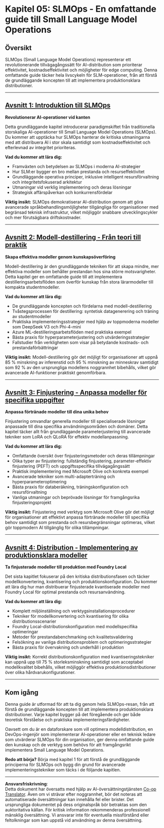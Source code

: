 <!--
CO_OP_TRANSLATOR_METADATA:
{
  "original_hash": "2db7a2f6e9873c3cd09fea6736bf360b",
  "translation_date": "2025-09-18T08:08:07+00:00",
  "source_file": "Module05/README.md",
  "language_code": "sv"
}
-->
# Kapitel 05: SLMOps - En omfattande guide till Small Language Model Operations

## Översikt

SLMOps (Small Language Model Operations) representerar ett revolutionerande tillvägagångssätt för AI-distribution som prioriterar effektivitet, kostnadseffektivitet och möjligheter för edge computing. Denna omfattande guide täcker hela livscykeln för SLM-operationer, från att förstå de grundläggande koncepten till att implementera produktionsklara distributioner.

---

## [Avsnitt 1: Introduktion till SLMOps](./01.IntroduceSLMOps.md)

**Revolutionerar AI-operationer vid kanten**

Detta grundläggande kapitel introducerar paradigmskiftet från traditionella storskaliga AI-operationer till Small Language Model Operations (SLMOps). Du kommer att upptäcka hur SLMOps hanterar de kritiska utmaningarna med att distribuera AI i stor skala samtidigt som kostnadseffektivitet och efterlevnad av integritet prioriteras.

**Vad du kommer att lära dig:**
- Framväxten och betydelsen av SLMOps i moderna AI-strategier
- Hur SLM:er bygger en bro mellan prestanda och resurseffektivitet
- Grundläggande operativa principer, inklusive intelligent resursförvaltning och integritetsfokuserad arkitektur
- Utmaningar vid verklig implementering och deras lösningar
- Strategisk affärspåverkan och konkurrensfördelar

**Viktig insikt:** SLMOps demokratiserar AI-distribution genom att göra avancerade språkbehandlingsmöjligheter tillgängliga för organisationer med begränsad teknisk infrastruktur, vilket möjliggör snabbare utvecklingscykler och mer förutsägbara driftskostnader.

---

## [Avsnitt 2: Modell-destillering - Från teori till praktik](./02.SLMOps-Distillation.md)

**Skapa effektiva modeller genom kunskapsöverföring**

Modell-destillering är den grundläggande tekniken för att skapa mindre, mer effektiva modeller som behåller prestandan hos sina större motsvarigheter. Detta kapitel ger en omfattande guide till att implementera destilleringsarbetsflöden som överför kunskap från stora lärarmodeller till kompakta studentmodeller.

**Vad du kommer att lära dig:**
- De grundläggande koncepten och fördelarna med modell-destillering
- Tvåstegsprocessen för destillering: syntetisk datagenerering och träning av studentmodeller
- Praktiska implementeringsstrategier med hjälp av toppmoderna modeller som DeepSeek V3 och Phi-4-mini
- Azure ML-destilleringsarbetsflöden med praktiska exempel
- Bästa praxis för hyperparameterjustering och utvärderingsstrategier
- Fallstudier från verkligheten som visar på betydande kostnads- och prestandaförbättringar

**Viktig insikt:** Modell-destillering gör det möjligt för organisationer att uppnå 85 % minskning av inferenstid och 95 % minskning av minneskrav samtidigt som 92 % av den ursprungliga modellens noggrannhet bibehålls, vilket gör avancerade AI-funktioner praktiskt genomförbara.

---

## [Avsnitt 3: Finjustering - Anpassa modeller för specifika uppgifter](./03.SLMOps-Finetuing.md)

**Anpassa förtränade modeller till dina unika behov**

Finjustering omvandlar generella modeller till specialiserade lösningar anpassade till dina specifika användningsområden och domäner. Detta kapitel täcker allt från grundläggande parameterjustering till avancerade tekniker som LoRA och QLoRA för effektiv modellanpassning.

**Vad du kommer att lära dig:**
- Omfattande översikt över finjusteringsmetoder och deras tillämpningar
- Olika typer av finjustering: fullständig finjustering, parameter-effektiv finjustering (PEFT) och uppgiftsspecifika tillvägagångssätt
- Praktisk implementering med Microsoft Olive och konkreta exempel
- Avancerade tekniker som multi-adapterträning och hyperparameteroptimering
- Bästa praxis för databeräkning, träningskonfiguration och resursförvaltning
- Vanliga utmaningar och beprövade lösningar för framgångsrika finjusteringsprojekt

**Viktig insikt:** Finjustering med verktyg som Microsoft Olive gör det möjligt för organisationer att effektivt anpassa förtränade modeller till specifika behov samtidigt som prestanda och resursbegränsningar optimeras, vilket gör toppmodern AI tillgänglig för olika tillämpningar.

---

## [Avsnitt 4: Distribution - Implementering av produktionsklara modeller](./04.SLMOps.Deployment.md)

**Ta finjusterade modeller till produktion med Foundry Local**

Det sista kapitlet fokuserar på den kritiska distributionsfasen och täcker modellkonvertering, kvantisering och produktionskonfiguration. Du kommer att lära dig hur man distribuerar finjusterade kvantiserade modeller med Foundry Local för optimal prestanda och resursanvändning.

**Vad du kommer att lära dig:**
- Komplett miljöinställning och verktygsinstallationsprocedurer
- Tekniker för modellkonvertering och kvantisering för olika distributionsscenarier
- Foundry Local-distributionskonfiguration med modellspecifika optimeringar
- Metoder för prestandabenchmarking och kvalitetsvalidering
- Felsökning av vanliga distributionsproblem och optimeringsstrategier
- Bästa praxis för övervakning och underhåll i produktion

**Viktig insikt:** Korrekt distributionskonfiguration med kvantiseringstekniker kan uppnå upp till 75 % storleksminskning samtidigt som acceptabel modellkvalitet bibehålls, vilket möjliggör effektiva produktionsdistributioner över olika hårdvarukonfigurationer.

---

## Kom igång

Denna guide är utformad för att ta dig genom hela SLMOps-resan, från att förstå de grundläggande koncepten till att implementera produktionsklara distributioner. Varje kapitel bygger på det föregående och ger både teoretisk förståelse och praktiska implementeringsfärdigheter.

Oavsett om du är en dataforskare som vill optimera modelldistribution, en DevOps-ingenjör som implementerar AI-operationer eller en teknisk ledare som utvärderar SLMOps för din organisation, ger denna omfattande guide den kunskap och de verktyg som behövs för att framgångsrikt implementera Small Language Model Operations.

**Redo att börja?** Börja med kapitel 1 för att förstå de grundläggande principerna för SLMOps och bygg din grund för avancerade implementeringstekniker som täcks i de följande kapitlen.

---

**Ansvarsfriskrivning**:  
Detta dokument har översatts med hjälp av AI-översättningstjänsten [Co-op Translator](https://github.com/Azure/co-op-translator). Även om vi strävar efter noggrannhet, bör det noteras att automatiserade översättningar kan innehålla fel eller brister. Det ursprungliga dokumentet på dess originalspråk bör betraktas som den auktoritativa källan. För kritisk information rekommenderas professionell mänsklig översättning. Vi ansvarar inte för eventuella missförstånd eller feltolkningar som kan uppstå vid användning av denna översättning.
